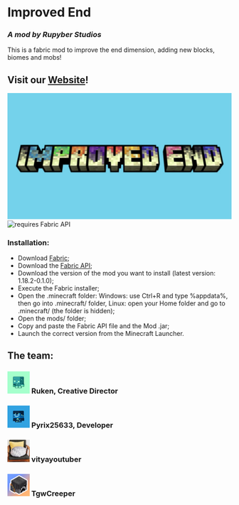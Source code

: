 # Improved End
### *A mod by Rupyber Studios*
This is a fabric mod to improve the end dimension, adding new blocks, biomes and mobs!
## Visit our [Website](https://rupyberstudios.github.io/website/)!
![Improved End Logo](https://raw.githubusercontent.com/Pyrix25633/Fabric-ImprovedEnd/main/improved_end_logo.png)
![requires Fabric API](https://i.imgur.com/HabVZJR.png)
### Installation:
- Download [Fabric](https://fabricmc.net/use/installer/);
- Download the [Fabric API](https://modrinth.com/mod/fabric-api/version/0.58.0%2B1.18.2);
- Download the version of the mod you want to install (latest version: 1.18.2-0.1.0);
- Execute the Fabric installer;
- Open the .minecraft folder:
   Windows: use Ctrl+R and type %appdata%, then go into .minecraft/ folder,
   Linux: open your Home folder and go to .minecraft/ (the folder is hidden);
- Open the mods/ folder;
- Copy and paste the Fabric API file and the Mod .jar;
- Launch the correct version from the Minecraft Launcher.
## The team:
<h3><img src="https://raw.githubusercontent.com/RupyberStudios/website/main/img/ruken.png" alt="Pyrix25633" width="50"/> Ruken, Creative Director</h3>
<h3><img src="https://raw.githubusercontent.com/RupyberStudios/website/main/img/pyrix25633.png" alt="Pyrix25633" width="50"/> Pyrix25633, Developer</h3>
<h3><img src="https://raw.githubusercontent.com/RupyberStudios/website/main/img/vityayoutuber.png" alt="Pyrix25633" width="50"/> vityayoutuber</h3>
<h3><img src="https://raw.githubusercontent.com/RupyberStudios/website/main/img/tgwcreeper.png" alt="Pyrix25633" width="50"/> TgwCreeper</h3>

